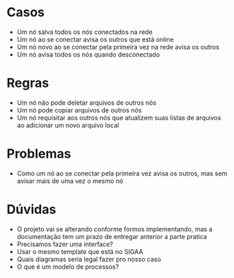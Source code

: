# Casos
- Um nó salva todos os nós conectados na rede
- Um nó ao se conectar avisa os outros que está online
- Um nó novo ao se conectar pela primeira vez na rede avisa os outros
- Um nó avisa todos os nós quando desconectado

# Regras
- Um nó não pode deletar arquivos de outros nós
- Um nó pode copiar arquivos de outros nós
- Um nó requisitar aos outros nós que atualizem suas listas de arquivos ao adicionar um novo arquivo local

# Problemas
- Como um nó ao se conectar pela primeira vez avisa os outros, mas sem avisar mais de uma vez o mesmo nó

# Dúvidas
- O projeto vai se alterando conforme formos implementando, mas a documentação tem um prazo de entregar anterior a parte pratica
- Precisamos fazer uma interface?
- Usar o mesmo template que está no SIGAA
- Quais diagramas seria legal fazer pro nosso caso
- O que é um modelo de processos?
